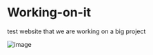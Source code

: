 # Working-on-it
test website that we are working on a big project

![image](https://user-images.githubusercontent.com/68881899/173221938-cd839b3d-bc38-4d77-88bb-9e398a726a0f.png)
